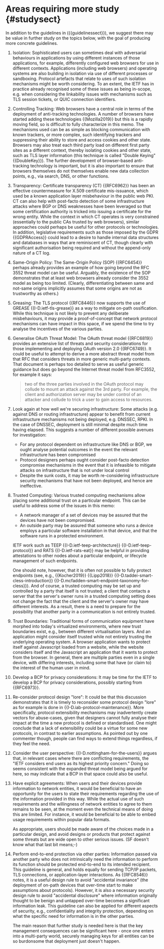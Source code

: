 # Areas requiring more study {#studysect}

In addition to the guidelines in ({{guidelinessect}}), we suggest
there may be value in further study on the topics below, with the goal
of producing more concrete guidelines.

1. Isolation:
Sophisticated users can sometimes deal with adversarial behaviours in
applications by using different instances of those applications, for example,
differently configured web browsers for use in different contexts.
Applications (including web browsers) and operating systems are also building
in isolation via use of different processes or sandboxing.  Protocol artefacts
that relate to uses of such isolation mechanisms might be worth considering.
To an extent, the IETF has in practice already recognised some of these issues
as being in-scope, e.g.  when considering the linkability issues with
mechanisms such as TLS session tickets, or QUIC connection identifiers.

1. Controlling Tracking:
Web browsers have a central role in terms of the deployment of anti-tracking
technologies.  A number of browsers have started adding these technologies
{{Mozilla2019}} but this is a rapidly moving field, so is difficult to fully
characterize in this memo. The mechanisms used can be as simple as blocking
communication with known trackers, or more complex, such identifying trackers
and suppressing their ability to store and access cookies and other state.
Browsers may also treat each third party load on different first party sites as
a different context, thereby isolating cookies and other state, such as TLS
layer information (this technique is called "Double Keying" {{DoubleKey}}).  The
further development of browser-based anti-tracking technology is important, but
it is also important to ensure that browsers themselves do not themselves
enable new data collection points, e.g., via search, DNS, or other functions.

1. Transparency:
Certificate transparency (CT) {{RFC6962}} has been an effective countermeasure
for X.509 certificate mis-issuance, which used be a known application layer
misbehaviour in the public web PKI.  CT can also help with post-facto detection
of some infrastructure attacks where BGP or DNS weaknesses have been leveraged
so that some certification authority is tricked into issuing a certificate for
the wrong entity.
While the context in which CT operates is very constrained (essentially to the
public CAs trusted by web browsers), similar approaches could perhaps be useful
for other protocols or technologies.
In addition, legislative requirements such as those imposed by the GDPR
{{GDPRAccess}} could lead to a desire to handle internal data structures and
databases in ways that are reminiscent of CT, though clearly with significant
authorisation being required and without the append-only nature of a CT log.

1. Same-Origin Policy:
The Same-Origin Policy (SOP) {{RFC6454}} perhaps already provides an example of
how going beyond the RFC 3552 threat model can be useful. Arguably, the
existence of the SOP demonstrates that at least web browsers already consider
the 3552 model as being too limited. (Clearly, differentiating between same and
not-same origins implicitly assumes that some origins are not as trustworthy as
others.)

1. Greasing:
The TLS protocol {{RFC8446}} now supports the use of GREASE
{{I-D.ietf-tls-grease}} as a way to mitigate on-path ossification. While this
technique is not likely to prevent any deliberate misbehaviours, it may provide
a proof-of-concept that network protocol mechanisms can have impact in this
space, if we spend the time to try analyse the incentives of the various
parties.

1. Generalise OAuth Threat Model: 
The OAuth threat model {{RFC6819}} provides an extensive list of threats and
security considerations for those implementing and deploying OAuth version 2.0
{{RFC6749}}.  It could be useful to attempt to derive a more abstract threat
model from that RFC that considers threats in more generic multi-party
contexts.  That document is perhaps too detailed to serve as useful generic
guidance but does go beyond the Internet threat model from RFC3552, for example
it says: 

    > two of the three parties involved in the OAuth protocol may
    > collude to mount an attack against the 3rd party.  For example,
    > the client and authorization server may be under control of an
    > attacker and collude to trick a user to gain access to resources.

1. Look again at how well we're securing infrastructure:
Some attacks (e.g. against DNS or routing infrastructure) appear to benefit
from current infrastructure mechanisms not being deployed, e.g. DNSSEC, RPKI.
In the case of DNSSEC, deployment is still minimal despite much time having
elapsed. This suggests a number of different possible avenues for
investigation:

    - For any protocol dependent on infrastructure like DNS or BGP, we ought
      analyse potential outcomes in the event the relevant infrastructure has
been compromised
    - Protocol designers perhaps ought consider post-facto detection compromise
      mechanisms in the event that it is infeasible to mitigate attacks on
infrastructure that is not under local control
    - Despite the sunk costs, it may be worth re-considering infrastructure
      security mechanisms that have not been deployed, and hence are
ineffective.

1. Trusted Computing: Various trusted computing mechanisms allow placing some
   additional trust on a particular endpoint. This can be useful to address
some of the issues in this memo:

   * A network manager of a set of devices may be assured that the devices have
     not been compromised.
   * An outside party may be assured that someone who runs a device employs a
     particular software installation in that device, and that the software
runs in a protected environment.

    IETF work such as TEEP {{I-D.ietf-teep-architecture}}
{{I-D.ietf-teep-protocol}} and RATS {{I-D.ietf-rats-eat}} may be helpful in
providing attestations to other nodes about a particular endpoint, or lifecycle
management of such endpoints.

    One should note, however, that it is often not possible to fully protect
endpoints (see, e.g., {{Kocher2019}} {{Lipp2018}}
{{I-D.taddei-smart-cless-introduction}}
{{I-D.mcfadden-smart-endpoint-taxonomy-for-cless}}). And of course, a trusted
computing may be set up and controlled by a party that itself is not trusted; a
client that contacts a server that the server's owner runs in a trusted
computing setting does not change the fact that the client and the server's
owner may have different interests. As a result, there is a need to prepare for
the possibility that another party in a communication is not entirely trusted.

1. Trust Boundaries:
Traditional forms of communication equipment have morphed into today's
virtualized environments, where new trust boundaries exist, e.g., between
different virtualisation layers. And an application might consider itself
trusted while not entirely trusting the underlying operating system. A browser
application wants to protect itself against Javascript loaded from a website,
while the website considers itself and the Javascript an application that it
wants to protect from the browser.
In general, there are multiple parties even in a single device, with differing
interests, including some that have (or claim to) the interest of the human
user in mind.

1. Develop a BCP for privacy considerations:
It may be time for the IETF to develop a BCP for privacy considerations,
possibly starting from {{RFC6973}}.

1. Re-consider protocol design "lore":
It could be that this discussion demonstrates that it is timely to reconsider
some protocol design "lore" as for example is done in
{{I-D.iab-protocol-maintenance}}. More specifically, protocol extensibility
mechanisms may inadvertently create vectors for abuse-cases, given that
designers cannot fully analyse their impact at the time a new protocol is
defined or standardised. One might conclude that a lack of extensibility could
be a virtue for some new protocols, in contrast to earlier assumptions.  As
pointed out by one commenter though, people can find ways to extend things
regardless, if they feel the need.

1. Consider the user perspective:
{{I-D.nottingham-for-the-users}} argues that, in relevant cases where there are
conflicting requirements, the "IETF considers end users as its highest priority
concern." Doing so seems consistent with the expanded threat model being argued
for here, so may indicate that a BCP in that space could also be useful.

1. Have explicit agreements: When users and their devices provide information
   to network entities, it would be beneficial to have an opportunity for the
users to state their requirements regarding the use of the information provided
in this way. While the actual use of such requirements and the willingness of
network entities to agree to them remains to be seen, at the moment even the
technical means of doing this are limited. For instance, it would be beneficial
to be able to embed usage requirements within popular data formats.

    As appropriate, users should be made aware of the choices made in a particular
design, and avoid designs or products that protect against some threats but are
wide open to other serious issues. (SF doesn't know what that last bit means;-)

1. Perform end-to-end protection via other parties: Information passed via
   another party who does not intrinsically need the information to perform its
function should be protected end-to-end to its intended recipient. This
guideline is general, and holds equally for sending TCP/IP packets, TLS
connections, or application-layer interactions. As {{RFC8546}} notes, it is a
useful design rule to avoid "accidental invariance" (the deployment of on-path
devices that over-time start to make assumptions about protocols). However, it
is also a necessary security design rule to avoid "accidental disclosure" where
information originally thought to be benign and untapped over-time becomes a
significant information leak. This guideline can also be applied for different
aspects of security, e.g., confidentiality and integrity protection, depending
on what the specific need for information is in the other parties.

    The main reason that further study is needed here is that the key
management consequences can be significant here - once one enters into a
multi-party world, securely managing keys for all entities can be so burdonsome
that deployment just doesn't happen.
